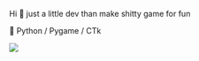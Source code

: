 Hi 👋 just a little dev than make shitty game for fun

🐍 Python / Pygame / CTk


<a href="https://wakatime.com"><img src="https://wakatime.com/share/@018edc57-be0b-4248-8f60-b4dd64a76148/ad9bac00-d4d3-4ef5-b51f-3e72f93ac17e.png" /></a>

